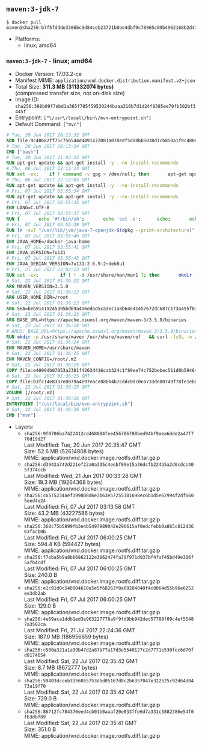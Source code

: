 ## `maven:3-jdk-7`

```console
$ docker pull maven@sha256:b7f5fddde3386bc9d84ceb23721b0be4dbf9c78965c09b4962168b2d475581d8
```

-	Platforms:
	-	linux; amd64

### `maven:3-jdk-7` - linux; amd64

-	Docker Version: 17.03.2-ce
-	Manifest MIME: `application/vnd.docker.distribution.manifest.v2+json`
-	Total Size: **311.3 MB (311332074 bytes)**  
	(compressed transfer size, not on-disk size)
-	Image ID: `sha256:398b09f7ebd1a365f785f59530244baaa316b7d1d24f9385ee79fb502bf3445f`
-	Entrypoint: `["\/usr\/local\/bin\/mvn-entrypoint.sh"]`
-	Default Command: `["mvn"]`

```dockerfile
# Tue, 20 Jun 2017 20:13:32 GMT
ADD file:9c48682ff75c756544d4491472081a078edf5dd0bb5038d1cb850a1f9c480e3e in / 
# Tue, 20 Jun 2017 20:13:34 GMT
CMD ["bash"]
# Tue, 20 Jun 2017 21:03:33 GMT
RUN apt-get update && apt-get install -y --no-install-recommends 		ca-certificates 		curl 		wget 	&& rm -rf /var/lib/apt/lists/*
# Thu, 06 Jul 2017 22:11:14 GMT
RUN set -ex; 	if ! command -v gpg > /dev/null; then 		apt-get update; 		apt-get install -y --no-install-recommends 			gnupg2 			dirmngr 		; 		rm -rf /var/lib/apt/lists/*; 	fi
# Thu, 06 Jul 2017 22:12:05 GMT
RUN apt-get update && apt-get install -y --no-install-recommends 		bzr 		git 		mercurial 		openssh-client 		subversion 				procps 	&& rm -rf /var/lib/apt/lists/*
# Fri, 07 Jul 2017 03:55:34 GMT
RUN apt-get update && apt-get install -y --no-install-recommends 		bzip2 		unzip 		xz-utils 	&& rm -rf /var/lib/apt/lists/*
# Fri, 07 Jul 2017 03:55:35 GMT
ENV LANG=C.UTF-8
# Fri, 07 Jul 2017 03:55:37 GMT
RUN { 		echo '#!/bin/sh'; 		echo 'set -e'; 		echo; 		echo 'dirname "$(dirname "$(readlink -f "$(which javac || which java)")")"'; 	} > /usr/local/bin/docker-java-home 	&& chmod +x /usr/local/bin/docker-java-home
# Fri, 07 Jul 2017 03:55:39 GMT
RUN ln -svT "/usr/lib/jvm/java-7-openjdk-$(dpkg --print-architecture)" /docker-java-home
# Fri, 07 Jul 2017 03:55:40 GMT
ENV JAVA_HOME=/docker-java-home
# Fri, 07 Jul 2017 03:55:41 GMT
ENV JAVA_VERSION=7u131
# Fri, 07 Jul 2017 03:55:42 GMT
ENV JAVA_DEBIAN_VERSION=7u131-2.6.9-2~deb8u1
# Fri, 21 Jul 2017 22:02:23 GMT
RUN set -ex; 		if [ ! -d /usr/share/man/man1 ]; then 		mkdir -p /usr/share/man/man1; 	fi; 		apt-get update; 	apt-get install -y 		openjdk-7-jdk="$JAVA_DEBIAN_VERSION" 	; 	rm -rf /var/lib/apt/lists/*; 		[ "$(readlink -f "$JAVA_HOME")" = "$(docker-java-home)" ]; 		update-alternatives --get-selections | awk -v home="$(readlink -f "$JAVA_HOME")" 'index($3, home) == 1 { $2 = "manual"; print | "update-alternatives --set-selections" }'; 	update-alternatives --query java | grep -q 'Status: manual'
# Sat, 22 Jul 2017 01:36:22 GMT
ARG MAVEN_VERSION=3.5.0
# Sat, 22 Jul 2017 01:36:22 GMT
ARG USER_HOME_DIR=/root
# Sat, 22 Jul 2017 01:36:22 GMT
ARG SHA=beb91419245395bd69a4a6edad5ca3ec1a8b64e41457672dc687c173a495f034
# Sat, 22 Jul 2017 01:36:23 GMT
ARG BASE_URL=https://apache.osuosl.org/maven/maven-3/3.5.0/binaries
# Sat, 22 Jul 2017 01:36:24 GMT
# ARGS: BASE_URL=https://apache.osuosl.org/maven/maven-3/3.5.0/binaries MAVEN_VERSION=3.5.0 SHA=beb91419245395bd69a4a6edad5ca3ec1a8b64e41457672dc687c173a495f034 USER_HOME_DIR=/root
RUN mkdir -p /usr/share/maven /usr/share/maven/ref   && curl -fsSL -o /tmp/apache-maven.tar.gz ${BASE_URL}/apache-maven-${MAVEN_VERSION}-bin.tar.gz   && echo "${SHA}  /tmp/apache-maven.tar.gz" | sha256sum -c -   && tar -xzf /tmp/apache-maven.tar.gz -C /usr/share/maven --strip-components=1   && rm -f /tmp/apache-maven.tar.gz   && ln -s /usr/share/maven/bin/mvn /usr/bin/mvn
# Sat, 22 Jul 2017 01:36:24 GMT
ENV MAVEN_HOME=/usr/share/maven
# Sat, 22 Jul 2017 01:36:25 GMT
ENV MAVEN_CONFIG=/root/.m2
# Sat, 22 Jul 2017 01:36:25 GMT
COPY file:e4099db07053a2301f4263d416cab324c1f89ee74c752bebec511d8b59464cb6 in /usr/local/bin/mvn-entrypoint.sh 
# Sat, 22 Jul 2017 01:36:25 GMT
COPY file:b3fc14e8337e0079a4e97eace880b4b7cddc0dc0ea733de80749f78fe1eb089a in /usr/share/maven/ref/ 
# Sat, 22 Jul 2017 01:36:25 GMT
VOLUME [/root/.m2]
# Sat, 22 Jul 2017 01:36:26 GMT
ENTRYPOINT ["/usr/local/bin/mvn-entrypoint.sh"]
# Sat, 22 Jul 2017 01:36:26 GMT
CMD ["mvn"]
```

-	Layers:
	-	`sha256:9f0706ba7422412cd468804fee456786f88bed94bf9aea6dde2a47f770d19d27`  
		Last Modified: Tue, 20 Jun 2017 20:35:47 GMT  
		Size: 52.6 MB (52614808 bytes)  
		MIME: application/vnd.docker.image.rootfs.diff.tar.gzip
	-	`sha256:d3942a742d221ef22a0a335c4eebf09e15a36dcfb224b5a2d0cdcc405f374ccb`  
		Last Modified: Wed, 21 Jun 2017 00:33:28 GMT  
		Size: 19.3 MB (19264368 bytes)  
		MIME: application/vnd.docker.image.rootfs.diff.tar.gzip
	-	`sha256:c6575234aef399808d6e3b63e57255301698ec6b1d5e62994f2df6605eed4e24`  
		Last Modified: Fri, 07 Jul 2017 03:13:58 GMT  
		Size: 43.2 MB (43227586 bytes)  
		MIME: application/vnd.docker.image.rootfs.diff.tar.gzip
	-	`sha256:368c75b5899fb3e4b5497889042e296615af0edcfebb0a8b5c812d3663f4cb0b`  
		Last Modified: Fri, 07 Jul 2017 06:00:25 GMT  
		Size: 594.4 KB (594427 bytes)  
		MIME: application/vnd.docker.image.rootfs.diff.tar.gzip
	-	`sha256:f7eba5b9a8bb6862122e3862474fa79f971d937bf4faf45bd49e306f5afb4cdf`  
		Last Modified: Fri, 07 Jul 2017 06:00:25 GMT  
		Size: 240.0 B  
		MIME: application/vnd.docker.image.rootfs.diff.tar.gzip
	-	`sha256:e1c91d0c548004610a5e5f68263f8a09284040f4c8064d55b96e6252ee3db2ab`  
		Last Modified: Fri, 07 Jul 2017 06:00:25 GMT  
		Size: 129.0 B  
		MIME: application/vnd.docker.image.rootfs.diff.tar.gzip
	-	`sha256:4e69aca1ddb1ed3e963227778a9f9fd9bb942ded57788f09c4ef55487a3502ca`  
		Last Modified: Fri, 21 Jul 2017 22:24:36 GMT  
		Size: 187.0 MB (186956659 bytes)  
		MIME: application/vnd.docker.image.rootfs.diff.tar.gzip
	-	`sha256:c500a321a1a99b47d2a87b77a17d3e5540127c2d7771e530fec6d70fd8174654`  
		Last Modified: Sat, 22 Jul 2017 02:35:42 GMT  
		Size: 8.7 MB (8672777 bytes)  
		MIME: application/vnd.docker.image.rootfs.diff.tar.gzip
	-	`sha256:59403dcceb3356055753d5d05167d8c2b6357047e322525c92d64d8473a19f70`  
		Last Modified: Sat, 22 Jul 2017 02:35:42 GMT  
		Size: 729.0 B  
		MIME: application/vnd.docker.image.rootfs.diff.tar.gzip
	-	`sha256:86712fc784370eed4cb01b0aaaf20e833ffe6d7a331c5882386e54f0fb3dbf89`  
		Last Modified: Sat, 22 Jul 2017 02:35:41 GMT  
		Size: 351.0 B  
		MIME: application/vnd.docker.image.rootfs.diff.tar.gzip
